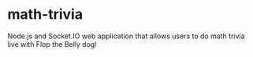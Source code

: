 math-trivia
===========

Node.js and Socket.IO web application that allows users to do math trivia live with Flop the Belly dog!